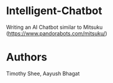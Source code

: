 # Intelligent-Chatbot
Writing an AI Chatbot similar to Mitsuku (https://www.pandorabots.com/mitsuku/)

# Authors
Timothy Shee, Aayush Bhagat
